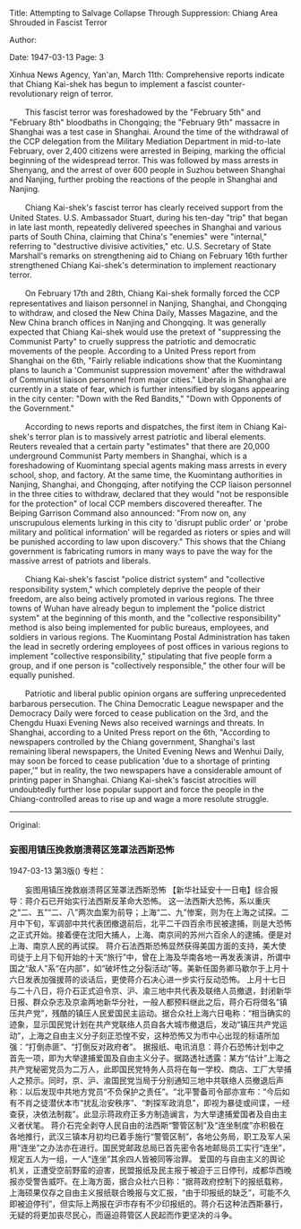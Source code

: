 Title: Attempting to Salvage Collapse Through Suppression: Chiang Area Shrouded in Fascist Terror

Author:

Date: 1947-03-13
Page: 3

Xinhua News Agency, Yan'an, March 11th: Comprehensive reports indicate that Chiang Kai-shek has begun to implement a fascist counter-revolutionary reign of terror.

　　This fascist terror was foreshadowed by the "February 5th" and "February 8th" bloodbaths in Chongqing; the "February 9th" massacre in Shanghai was a test case in Shanghai. Around the time of the withdrawal of the CCP delegation from the Military Mediation Department in mid-to-late February, over 2,400 citizens were arrested in Beiping, marking the official beginning of the widespread terror. This was followed by mass arrests in Shenyang, and the arrest of over 600 people in Suzhou between Shanghai and Nanjing, further probing the reactions of the people in Shanghai and Nanjing.

　　Chiang Kai-shek's fascist terror has clearly received support from the United States. U.S. Ambassador Stuart, during his ten-day "trip" that began in late last month, repeatedly delivered speeches in Shanghai and various parts of South China, claiming that China's "enemies" were "internal," referring to "destructive divisive activities," etc. U.S. Secretary of State Marshall's remarks on strengthening aid to Chiang on February 16th further strengthened Chiang Kai-shek's determination to implement reactionary terror.

　　On February 17th and 28th, Chiang Kai-shek formally forced the CCP representatives and liaison personnel in Nanjing, Shanghai, and Chongqing to withdraw, and closed the New China Daily, Masses Magazine, and the New China branch offices in Nanjing and Chongqing. It was generally expected that Chiang Kai-shek would use the pretext of "suppressing the Communist Party" to cruelly suppress the patriotic and democratic movements of the people. According to a United Press report from Shanghai on the 6th, "Fairly reliable indications show that the Kuomintang plans to launch a 'Communist suppression movement' after the withdrawal of Communist liaison personnel from major cities." Liberals in Shanghai are currently in a state of fear, which is further intensified by slogans appearing in the city center: "Down with the Red Bandits," "Down with Opponents of the Government."

　　According to news reports and dispatches, the first item in Chiang Kai-shek's terror plan is to massively arrest patriotic and liberal elements. Reuters revealed that a certain party "estimates" that there are 20,000 underground Communist Party members in Shanghai, which is a foreshadowing of Kuomintang special agents making mass arrests in every school, shop, and factory. At the same time, the Kuomintang authorities in Nanjing, Shanghai, and Chongqing, after notifying the CCP liaison personnel in the three cities to withdraw, declared that they would "not be responsible for the protection" of local CCP members discovered thereafter. The Beiping Garrison Command also announced: "From now on, any unscrupulous elements lurking in this city to 'disrupt public order' or 'probe military and political information' will be regarded as rioters or spies and will be punished according to law upon discovery." This shows that the Chiang government is fabricating rumors in many ways to pave the way for the massive arrest of patriots and liberals.

　　Chiang Kai-shek's fascist "police district system" and "collective responsibility system," which completely deprive the people of their freedom, are also being actively promoted in various regions. The three towns of Wuhan have already begun to implement the "police district system" at the beginning of this month, and the "collective responsibility" method is also being implemented for public bureaus, employees, and soldiers in various regions. The Kuomintang Postal Administration has taken the lead in secretly ordering employees of post offices in various regions to implement "collective responsibility," stipulating that five people form a group, and if one person is "collectively responsible," the other four will be equally punished.

　　Patriotic and liberal public opinion organs are suffering unprecedented barbarous persecution. The China Democratic League newspaper and the Democracy Daily were forced to cease publication on the 3rd, and the Chengdu Huaxi Evening News also received warnings and threats. In Shanghai, according to a United Press report on the 6th, "According to newspapers controlled by the Chiang government, Shanghai's last remaining liberal newspapers, the United Evening News and Wenhui Daily, may soon be forced to cease publication 'due to a shortage of printing paper,'" but in reality, the two newspapers have a considerable amount of printing paper in Shanghai. Chiang Kai-shek's fascist atrocities will undoubtedly further lose popular support and force the people in the Chiang-controlled areas to rise up and wage a more resolute struggle.



<hr /> 

Original: 


### 妄图用镇压挽救崩溃蒋区笼罩法西斯恐怖

1947-03-13
第3版()
专栏：

　　妄图用镇压挽救崩溃蒋区笼罩法西斯恐怖
    【新华社延安十一日电】综合报导：蒋介石已开始实行法西斯反革命大恐怖。
    这一法西斯大恐怖，系以重庆之“二、五”“二、八”两次血案为前导；上海“二、九”惨案，则为在上海之试探。二月中下旬，军调部中共代表团撤退前后，北平二千四百余市民被逮捕，则是大恐怖之正式开始。接着便在沈阳大捕人，上海、南京间的苏州六百余人的逮捕。便是对上海、南京人民的再试探。
    蒋介石法西斯恐怖显然获得美国方面的支持，美大使司徒于上月下旬开始的十天“旅行”中，曾在上海及华南各地一再发表演讲，所谓中国之“敌人”系“在内部”，如“破坏性之分裂活动”等。美新任国务卿马歇尔于上月十六日发表加强援蒋的谈话后，更使蒋介石决心进一步实行反动恐怖。
    上月十七日与二十八日，将介石正式迫令京、沪、渝三地中共代表及联络人员撤退，封闭新华日报、群众杂志及京渝两地新华分社，一般人都预料继此之后，蒋介石将借名“镇压共产党”，残酷的镇压人民爱国民主运动。据合众社上海六日电称：“相当确实的迹象，显示国民党计划在共产党联络人员自各大城市撤退后，发动“镇压共产党运动”，上海之自由主义分子刻正恐惶不安，这种恐怖又为市中心出现的标语所加强：“打倒赤匪”、“打倒反对政府者”。
    据报纸、电讯消息：蒋介石恐怖计划中之首先一项，即为大举逮捕爱国及自由主义分子。据路透社透露：某方“估计”上海之共产党秘密党员为二万人，此即国民党特务人员将在每一学校、商店、工厂大举捕人之预示。同时，京、沪、渝国民党当局于分别通知三地中共联络人员撤退后声称：以后发现中共地方党员“不负保护之责任”。“北平警备司令部亦宣布：“今后如有不肖之徒潜伏本市“扰乱治安秩序”、“刺探军政消息”，即视为暴徒或间谍，一经查获，决依法制裁”。此显示蒋政府正多方制造谰言，为大举逮捕爱国者及自由主义者伏笔。
    蒋介石完全剥夺人民自由的法西斯“警管区制”及“连坐制度”亦积极在各地推行，武汉三镇本月初均已着手施行“警管区制”，各地公务局，职工及军人采用“连坐”之办法亦在进行。国民党邮政总局已首先密令各地邮局员工实行“连坐”，规定五人为一组，一人“连坐”其余四人皆被同等治罪。
    爱国的与自由主义的舆论机关，正遭受空前野蛮的迫害，民盟报纸及民主报于被迫于三日停刊，成都华西晚报亦受警告威吓。在上海方面，据合众社六日称：“据蒋政府控制下的报纸载称，上海硕果仅存之自由主义报纸联合晚报与文汇报，“由于印报纸的缺乏”，可能不久即被迫停刊”，但实际上两报在沪市存有不少印报纸的。蒋介石这种法西斯暴行，无疑的将更加丧尽民心，而逼迫蒋管区人民起而作更坚决的斗争。
